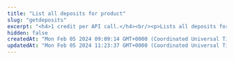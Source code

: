 ```yaml
---
title: "List all deposits for product"
slug: "getdeposits"
excerpt: "<h4>1 credit per API call.</h4><br/><p>Lists all deposits for API key.</p>"
hidden: false
createdAt: "Mon Feb 05 2024 09:09:14 GMT+0000 (Coordinated Universal Time)"
updatedAt: "Mon Feb 05 2024 11:23:37 GMT+0000 (Coordinated Universal Time)"
---
```

